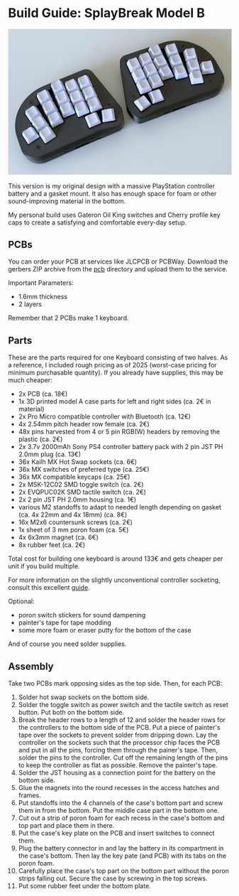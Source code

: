 # Build Guide: SplayBreak Model B

![Model A](/images/splaybreak_model_a.jpg)

This version is my original design with a massive PlayStation controller battery and a gasket mount. It also has enough space for foam or other sound-improving material in the bottom.

My personal build uses Gateron Oil King switches and Cherry profile key caps to create a satisfying and comfortable every-day setup.

## PCBs

You can order your PCB at services like JLCPCB or PCBWay. Download the gerbers ZIP archive from the [pcb](./pcb/) directory and upload them to the service.

Important Parameters:

- 1.6mm thickness
- 2 layers

Remember that 2 PCBs make 1 keyboard.

## Parts

These are the parts required for one Keyboard consisting of two halves. As a reference, I included rough pricing as of 2025 (worst-case pricing for minimum purchasable quantity). If you already have supplies, this may be much cheaper:

- 2x PCB (ca. 18€)
- 1x 3D printed model A case parts for left and right sides (ca. 2€ in material)
- 2x Pro Micro compatible controller with Bluetooth (ca. 12€)
- 4x 2.54mm pitch header row female (ca. 2€)
- 48x pins harvested from 4 or 5 pin RGB(W) headers by removing the plastic (ca. 2€)
- 2x 3.7v 2000mAh Sony PS4 controller battery pack with 2 pin JST PH 2.0mm plug (ca. 13€)
- 36x Kailh MX Hot Swap sockets (ca. 6€)
- 36x MX switches of preferred type (ca. 25€)
- 36x MX compatible keycaps (ca. 25€)
- 2x MSK-12C02 SMD toggle switch (ca. 2€)
- 2x EVQPUC02K SMD tactile switch (ca. 2€)
- 2x 2 pin JST PH 2.0mm housing (ca. 1€)
- various M2 standoffs to adapt to needed length depending on gasket (ca. 4x 22mm and 4x 18mm) (ca. 8€)
- 16x M2x6 countersunk screws (ca. 2€)
- 1x sheet of 3 mm poron foam (ca. 5€)
- 4x 6x3mm magnet (ca. 6€)
- 8x rubber feet (ca. 2€)

Total cost for building one keyboard is around 133€ and gets cheaper per unit if you build multiple.

For more information on the slightly unconventional controller socketing, consult this excellent [guide](https://github.com/joric/nrfmicro/wiki/Sockets#machine-pin-socket).

Optional:

- poron switch stickers for sound dampening
- painter's tape for tape modding
- some more foam or eraser putty for the bottom of the case

And of course you need solder supplies.

## Assembly

Take two PCBs mark opposing sides as the top side. Then, for each PCB:

1. Solder hot swap sockets on the bottom side.
2. Solder the toggle switch as power switch and the tactile switch as reset button. Put both on the bottom side.
3. Break the header rows to a length of 12 and solder the header rows for the controllers to the bottom side of the PCB. Put a piece of painter's tape over the sockets to prevent solder from dripping down. Lay the controller on the sockets such that the processor chip faces the PCB and put in all the pins, forcing them through the painer's tape. Then, solder the pins to the controller. Cut off the remaining length of the pins to keep the controller as flat as possible. Remove the painter's tape.
4. Solder the JST housing as a connection point for the battery on the bottom side.
5. Glue the magnets into the round recesses in the access hatches and frames.
6. Put standoffs into the 4 channels of the case's bottom part and screw them in from the bottom. Put the middle case part in the bottom one.
7. Cut out a strip of poron foam for each recess in the case's bottom and top part and place them in there.
8. Put the case's key plate on the PCB and insert switches to connect them.
9. Plug the battery connector in and lay the battery in its compartment in the case's bottom. Then lay the key pate (and PCB) with its tabs on the poron foam.
10. Carefully place the case's top part on the bottom part without the poron strips falling out. Secure the case by screwing in the top screws.
11. Put some rubber feet under the bottom plate.
